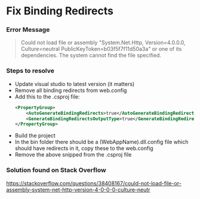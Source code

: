 # Fix Binding Redirects

### Error Message
> Could not load file or assembly "System.Net.Http, Version=4.0.0.0, Culture=neutral PublicKeyToken=b03f5f7f11d50a3a" or one of its dependencies. The system cannot find the file specified.

### Steps to resolve
* Update visual studio to latest version (it matters)
* Remove all binding redirects from web.config
* Add this to the .csproj file:
    ```xml
    <PropertyGroup>
        <AutoGenerateBindingRedirects>true</AutoGenerateBindingRedirects>
        <GenerateBindingRedirectsOutputType>true</GenerateBindingRedirectsOutputType>
    </PropertyGroup>
    ```
* Build the project
* In the bin folder there should be a (WebAppName).dll.config file which should have redirects in it, copy these to the web.config
* Remove the above snipped from the .csproj file

### Solution found on Stack Overflow
https://stackoverflow.com/questions/38408167/could-not-load-file-or-assembly-system-net-http-version-4-0-0-0-culture-neutr